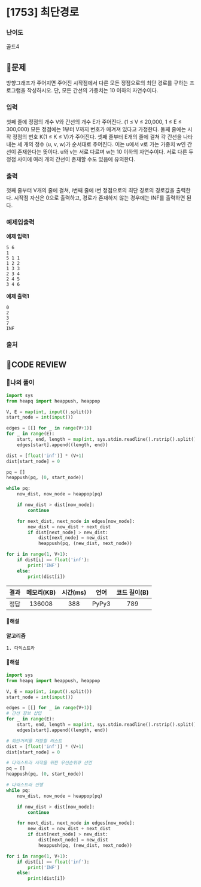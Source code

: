 # [1753] 최단경로

### **난이도**
골드4
## **📝문제**
방향그래프가 주어지면 주어진 시작점에서 다른 모든 정점으로의 최단 경로를 구하는 프로그램을 작성하시오. 단, 모든 간선의 가중치는 10 이하의 자연수이다.
### **입력**
첫째 줄에 정점의 개수 V와 간선의 개수 E가 주어진다. (1 ≤ V ≤ 20,000, 1 ≤ E ≤ 300,000) 모든 정점에는 1부터 V까지 번호가 매겨져 있다고 가정한다. 둘째 줄에는 시작 정점의 번호 K(1 ≤ K ≤ V)가 주어진다. 셋째 줄부터 E개의 줄에 걸쳐 각 간선을 나타내는 세 개의 정수 (u, v, w)가 순서대로 주어진다. 이는 u에서 v로 가는 가중치 w인 간선이 존재한다는 뜻이다. u와 v는 서로 다르며 w는 10 이하의 자연수이다. 서로 다른 두 정점 사이에 여러 개의 간선이 존재할 수도 있음에 유의한다.
### **출력**
첫째 줄부터 V개의 줄에 걸쳐, i번째 줄에 i번 정점으로의 최단 경로의 경로값을 출력한다. 시작점 자신은 0으로 출력하고, 경로가 존재하지 않는 경우에는 INF를 출력하면 된다.
### **예제입출력**

**예제 입력1**

```
5 6
1
5 1 1
1 2 2
1 3 3
2 3 4
2 4 5
3 4 6
```

**예제 출력1**

```
0
2
3
7
INF
```

### **출처**

## **🧐CODE REVIEW**

### **🧾나의 풀이**

```python
import sys
from heapq import heappush, heappop

V, E = map(int, input().split())
start_node = int(input())

edges = [[] for _ in range(V+1)]
for _ in range(E):
    start, end, length = map(int, sys.stdin.readline().rstrip().split())
    edges[start].append((length, end))

dist = [float('inf')] * (V+1)
dist[start_node] = 0

pq = []
heappush(pq, (0, start_node))

while pq:
    now_dist, now_node = heappop(pq)

    if now_dist > dist[now_node]:
        continue

    for next_dist, next_node in edges[now_node]:
        new_dist = now_dist + next_dist
        if dist[next_node] > new_dist:
            dist[next_node] = new_dist
            heappush(pq, (new_dist, next_node))

for i in range(1, V+1):
    if dist[i] == float('inf'):
        print('INF')
    else:
        print(dist[i])
```

결과	| 메모리(KB) |	시간(ms) |	언어 |	코드 길이(B)
:----:|:-----:|:-----:|:-----:|:--------:
정답|136008|388|PyPy3|789
#### **📝해설**

**알고리즘**
```
1. 다익스트라
```

#### **📝해설**

```python
import sys
from heapq import heappush, heappop

V, E = map(int, input().split())
start_node = int(input())

edges = [[] for _ in range(V+1)]
# 간선 정보 삽입
for _ in range(E):
    start, end, length = map(int, sys.stdin.readline().rstrip().split())
    edges[start].append((length, end))

# 최단거리를 저장할 리스트
dist = [float('inf')] * (V+1)
dist[start_node] = 0

# 다익스트라 시작을 위한 우선순위큐 선언
pq = []
heappush(pq, (0, start_node))

# 다익스트라 진행
while pq:
    now_dist, now_node = heappop(pq)

    if now_dist > dist[now_node]:
        continue

    for next_dist, next_node in edges[now_node]:
        new_dist = now_dist + next_dist
        if dist[next_node] > new_dist:
            dist[next_node] = new_dist
            heappush(pq, (new_dist, next_node))

for i in range(1, V+1):
    if dist[i] == float('inf'):
        print('INF')
    else:
        print(dist[i])
```